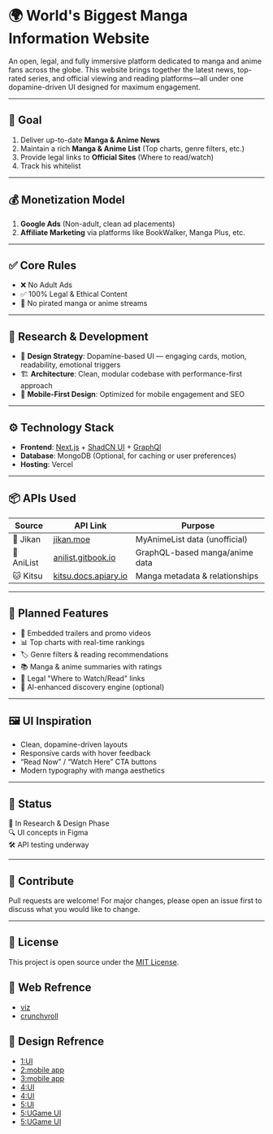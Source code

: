 # 🌍 World's Biggest Manga Information Website

An open, legal, and fully immersive platform dedicated to manga and anime fans across the globe. This website brings together the latest news, top-rated series, and official viewing and reading platforms—all under one dopamine-driven UI designed for maximum engagement.

---

## 🎯 Goal

1. Deliver up-to-date **Manga & Anime News**
2. Maintain a rich **Manga & Anime List** (Top charts, genre filters, etc.)
3. Provide legal links to **Official Sites** (Where to read/watch)
4. Track his whitelist
---

## 💰 Monetization Model

1. **Google Ads** (Non-adult, clean ad placements)
2. **Affiliate Marketing** via platforms like BookWalker, Manga Plus, etc.

---

## ✅ Core Rules

- ❌ No Adult Ads
- ✅ 100% Legal & Ethical Content
- 📖 No pirated manga or anime streams

---

## 🧠 Research & Development

- 🎨 **Design Strategy**: Dopamine-based UI — engaging cards, motion, readability, emotional triggers
- 🏗️ **Architecture**: Clean, modular codebase with performance-first approach
- 📱 **Mobile-First Design**: Optimized for mobile engagement and SEO

---

## ⚙️ Technology Stack

- **Frontend**: [Next.js](https://nextjs.org/) + [ShadCN UI](https://ui.shadcn.com/) + [GraphQl](https://graphql.org/)
- **Database**: MongoDB (Optional, for caching or user preferences)
- **Hosting**: Vercel 

---

## 📦 APIs Used

| Source     | API Link                                           | Purpose                          |
|------------|----------------------------------------------------|----------------------------------|
| 🐉 Jikan     | [jikan.moe](https://jikan.moe/)                     | MyAnimeList data (unofficial)   |
| 🧠 AniList  | [anilist.gitbook.io](https://anilist.gitbook.io/anilist-apiv2-docs/) | GraphQL-based manga/anime data |
| 🐱 Kitsu     | [kitsu.docs.apiary.io](https://kitsu.docs.apiary.io/) | Manga metadata & relationships  |

---

## 🧩 Planned Features

- 🎥 Embedded trailers and promo videos
- 📊 Top charts with real-time rankings
- 🏷️ Genre filters & reading recommendations
- 📚 Manga & anime summaries with ratings
- 🔗 Legal "Where to Watch/Read" links
- 🧠 AI-enhanced discovery engine (optional)

---

## 🖼️ UI Inspiration

- Clean, dopamine-driven layouts
- Responsive cards with hover feedback
- “Read Now” / “Watch Here” CTA buttons
- Modern typography with manga aesthetics

---

## 📌 Status

🚧 In Research & Design Phase  
🔍 UI concepts in Figma  
🛠️ API testing underway

---

## 🤝 Contribute

Pull requests are welcome! For major changes, please open an issue first to discuss what you would like to change.

---

## 📜 License

This project is open source under the [MIT License](LICENSE).

## 📜 Web Refrence
- [viz](https://www.viz.com/)   
- [crunchyroll](https://www.crunchyroll.com/)

## 📜 Design Refrence
- [1:UI](https://www.figma.com/design/QzB7Q9VY0ggVo1qD6NOysq/Manga-App-UI--Community-?node-id=0-1&p=f&t=Gz6xifngckq6H4AO-0)   
- [2:mobile app](https://www.figma.com/design/yuue02B7FgJwHu56QJqCX6/Comic-Mobile-App--Community-?node-id=0-1&p=f&t=dt3Enlrnpv3mJQX8-0)
- [3:mobile app](https://www.figma.com/design/hjXIMTUDWxYMZqrbRzVjMD/Manga---Webtoon-App--Community-?node-id=9-56&p=f&t=9txGoLUHgVaSU6pJ-0)
- [4:UI](https://www.figma.com/design/l7jjuKiqpnAGVvcKpjE2cf/Manga-Fusion-UI--Community-?node-id=0-1&p=f&t=SzNDaa5kRlxzWmpw-0)
- [4:UI](https://dribbble.com/shots/26107907-AnimeUniverse-Your-Ultimate-Anime-Streaming-Experience)
- [5:UI](https://www.figma.com/design/cJJRebxZsqZiabLPkn49dI/Gaming-website-sample--Community-?node-id=0-1&p=f&t=zMWbjqLAs4UsMz6k-0)
- [5:UGame UI](https://wp.nkdev.info/youplay/main/)
- [5:UGame UI](https://wp.nkdev.info/youplay/main/)

